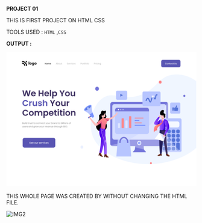 **PROJECT 01**

THIS IS FIRST PROJECT ON HTML CSS

TOOLS USED : `HTML` ,`CSS`

**OUTPUT :**

![IMG1](output.png)

THIS WHOLE PAGE WAS CREATED BY WITHOUT CHANGING THE HTML FILE.

![IMG2](https://img.shields.io/badge/BY-KAPIL%20SARKAR-yellow)